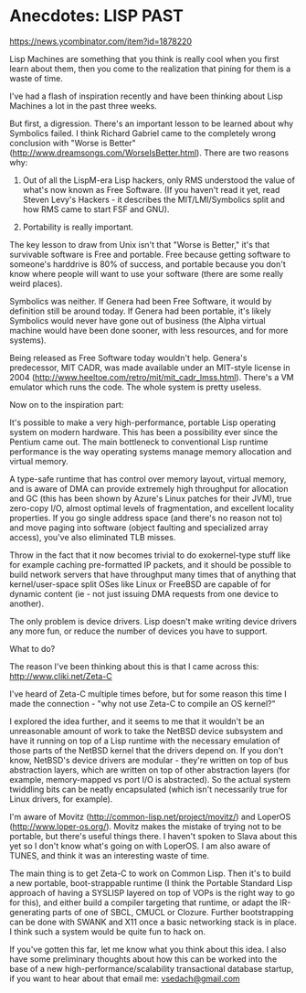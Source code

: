 Anecdotes: LISP PAST
====================


https://news.ycombinator.com/item?id=1878220


Lisp Machines are something that you think is really cool when you first learn about them, then you come to the realization that pining for them is a waste of time.

I've had a flash of inspiration recently and have been thinking about Lisp Machines a lot in the past three weeks.

But first, a digression. There's an important lesson to be learned about why Symbolics failed. I think Richard Gabriel came to the completely wrong conclusion with "Worse is Better" (http://www.dreamsongs.com/WorseIsBetter.html). There are two reasons why:

1. Out of all the LispM-era Lisp hackers, only RMS understood the value of what's now known as Free Software. (If you haven't read it yet, read Steven Levy's Hackers - it describes the MIT/LMI/Symbolics split and how RMS came to start FSF and GNU).

2. Portability is really important.

The key lesson to draw from Unix isn't that "Worse is Better," it's that survivable software is Free and portable. Free because getting software to someone's harddrive is 80% of success, and portable because you don't know where people will want to use your software (there are some really weird places).

Symbolics was neither. If Genera had been Free Software, it would by definition still be around today. If Genera had been portable, it's likely Symbolics would never have gone out of business (the Alpha virtual machine would have been done sooner, with less resources, and for more systems).

Being released as Free Software today wouldn't help. Genera's predecessor, MIT CADR, was made available under an MIT-style license in 2004 (http://www.heeltoe.com/retro/mit/mit_cadr_lmss.html). There's a VM emulator which runs the code. The whole system is pretty useless.

Now on to the inspiration part:

It's possible to make a very high-performance, portable Lisp operating system on modern hardware. This has been a possibility ever since the Pentium came out. The main bottleneck to conventional Lisp runtime performance is the way operating systems manage memory allocation and virtual memory.

A type-safe runtime that has control over memory layout, virtual memory, and is aware of DMA can provide extremely high throughput for allocation and GC (this has been shown by Azure's Linux patches for their JVM), true zero-copy I/O, almost optimal levels of fragmentation, and excellent locality properties. If you go single address space (and there's no reason not to) and move paging into software (object faulting and specialized array access), you've also eliminated TLB misses.

Throw in the fact that it now becomes trivial to do exokernel-type stuff like for example caching pre-formatted IP packets, and it should be possible to build network servers that have throughput many times that of anything that kernel/user-space split OSes like Linux or FreeBSD are capable of for dynamic content (ie - not just issuing DMA requests from one device to another).

The only problem is device drivers. Lisp doesn't make writing device drivers any more fun, or reduce the number of devices you have to support.

What to do?

The reason I've been thinking about this is that I came across this: http://www.cliki.net/Zeta-C

I've heard of Zeta-C multiple times before, but for some reason this time I made the connection - "why not use Zeta-C to compile an OS kernel?"

I explored the idea further, and it seems to me that it wouldn't be an unreasonable amount of work to take the NetBSD device subsystem and have it running on top of a Lisp runtime with the necessary emulation of those parts of the NetBSD kernel that the drivers depend on. If you don't know, NetBSD's device drivers are modular - they're written on top of bus abstraction layers, which are written on top of other abstraction layers (for example, memory-mapped vs port I/O is abstracted). So the actual system twiddling bits can be neatly encapsulated (which isn't necessarily true for Linux drivers, for example).

I'm aware of Movitz (http://common-lisp.net/project/movitz/) and LoperOS (http://www.loper-os.org/). Movitz makes the mistake of trying not to be portable, but there's useful things there. I haven't spoken to Slava about this yet so I don't know what's going on with LoperOS. I am also aware of TUNES, and think it was an interesting waste of time.

The main thing is to get Zeta-C to work on Common Lisp. Then it's to build a new portable, boot-strappable runtime (I think the Portable Standard Lisp approach of having a SYSLISP layered on top of VOPs is the right way to go for this), and either build a compiler targeting that runtime, or adapt the IR-generating parts of one of SBCL, CMUCL or Clozure. Further bootstrapping can be done with SWANK and X11 once a basic networking stack is in place. I think such a system would be quite fun to hack on.

If you've gotten this far, let me know what you think about this idea. I also have some preliminary thoughts about how this can be worked into the base of a new high-performance/scalability transactional database startup, if you want to hear about that email me: vsedach@gmail.com 

